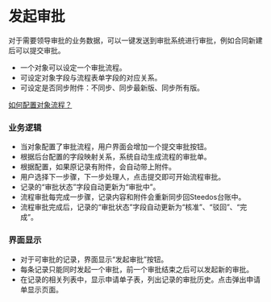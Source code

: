 发起审批
===

对于需要领导审批的业务数据，可以一键发送到审批系统进行审批，例如合同新建后可以提交审批。
- 一个对象可以设定一个审批流程。
- 可设定对象字段与流程表单字段的对应关系。
- 可设定是否同步附件：不同步、同步最新版、同步所有版。

[如何配置对象流程？](object_workflow.md)

### 业务逻辑
- 当对象配置了审批流程，用户界面会增加一个提交审批按钮。
- 根据后台配置的字段映射关系，系统自动生成流程的审批单。
- 根据配置，如果原记录有附件，会自动带上附件。
- 用户选择下一步骤，下一步处理人，点击提交即可开始流程审批。
- 记录的“审批状态”字段自动更新为“审批中”。
- 流程审批每完成一步骤，记录内容和附件会重新同步回Steedos台账中。
- 流程审批完成后，记录的“审批状态”字段自动更新为“核准”、“驳回”、“完成”。

### 界面显示
- 对于可审批的记录，界面显示“发起审批”按钮。
- 每条记录只能同时发起一个审批，前一个审批结束之后可以发起新的审批。
- 在记录的相关列表中，显示申请单子表，列出记录的审批历史。点击弹出申请单显示页面。
